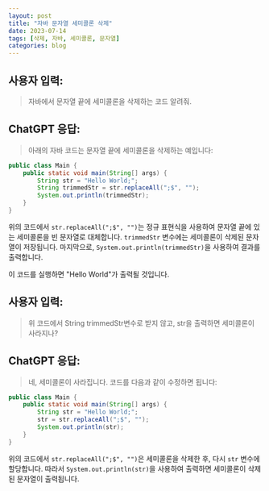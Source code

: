 ```yaml
---
layout: post
title: "자바 문자열 세미콜론 삭제"
date: 2023-07-14
tags: [삭제, 자바, 세미콜론, 문자열]
categories: blog
---
```


## 사용자 입력:
> 자바에서 문자열 끝에 세미콜론을 삭제하는 코드 알려줘.

## ChatGPT 응답:
> 아래의 자바 코드는 문자열 끝에 세미콜론을 삭제하는 예입니다:

```java
public class Main {
    public static void main(String[] args) {
        String str = "Hello World;";
        String trimmedStr = str.replaceAll(";$", "");
        System.out.println(trimmedStr);
    }
}
```

위의 코드에서 `str.replaceAll(";$", "")`는 정규 표현식을 사용하여 문자열 끝에 있는 세미콜론을 빈 문자열로 대체합니다. `trimmedStr` 변수에는 세미콜론이 삭제된 문자열이 저장됩니다. 마지막으로, `System.out.println(trimmedStr)`을 사용하여 결과를 출력합니다.

이 코드를 실행하면 "Hello World"가 출력될 것입니다.

## 사용자 입력:
> 위 코드에서 String trimmedStr변수로 받지 않고, str을 출력하면 세미콜론이 사라지나?

## ChatGPT 응답:
> 네, 세미콜론이 사라집니다. 코드를 다음과 같이 수정하면 됩니다:

```java
public class Main {
    public static void main(String[] args) {
        String str = "Hello World;";
        str = str.replaceAll(";$", "");
        System.out.println(str);
    }
}
```

위의 코드에서 `str.replaceAll(";$", "")`은 세미콜론을 삭제한 후, 다시 `str` 변수에 할당합니다. 따라서 `System.out.println(str)`을 사용하여 출력하면 세미콜론이 삭제된 문자열이 출력됩니다.

